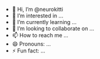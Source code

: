 - 👋 Hi, I’m @neurokitti
- 👀 I’m interested in ...
- 🌱 I’m currently learning ...
- 💞️ I’m looking to collaborate on ...
- 📫 How to reach me ...
- 😄 Pronouns: ...
- ⚡ Fun fact: ...

<!---
neurokitti/neurokitti is a ✨ special ✨ repository because its `README.md` (this file) appears on your GitHub profile.
You can click the Preview link to take a look at your changes.
--->
